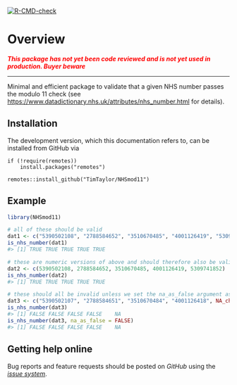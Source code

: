 
<!-- README.md is generated from README.Rmd. Please edit that file -->
<!-- badges: start -->

[![R-CMD-check](https://github.com/timtaylor/NHSmod11/workflows/R-CMD-check/badge.svg)](https://github.com/timtaylor/NHSmod11/actions)
<!-- badges: end -->

# Overview

<span style="color:red"> ***This package has not yet been code reviewed
and is not yet used in production. Buyer beware*** </span>

------------------------------------------------------------------------

Minimal and efficient package to validate that a given NHS number passes
the modulo 11 check (see
<https://www.datadictionary.nhs.uk/attributes/nhs_number.html> for
details).

## Installation

The development version, which this documentation refers to, can be
installed from GitHub via

    if (!require(remotes))
        install.packages("remotes")

    remotes::install_github("TimTaylor/NHSmod11")

## Example

``` r
library(NHSmod11)

# all of these should be valid
dat1 <- c("5390502108", "2788584652", "3510670485", "4001126419", "5309741852")
is_nhs_number(dat1)
#> [1] TRUE TRUE TRUE TRUE TRUE

# these are numeric versions of above and should therefore also be valid
dat2 <- c(5390502108, 2788584652, 3510670485, 4001126419, 5309741852)
is_nhs_number(dat2)
#> [1] TRUE TRUE TRUE TRUE TRUE

# these should all be invalid unless we set the na_as_false argument as FALSE
dat3 <- c("5390502107", "2788584651", "3510670484", "4001126418", NA_character_)
is_nhs_number(dat3)
#> [1] FALSE FALSE FALSE FALSE    NA
is_nhs_number(dat3, na_as_false = FALSE)
#> [1] FALSE FALSE FALSE FALSE    NA
```

## Getting help online

Bug reports and feature requests should be posted on *GitHub* using the
[*issue system*](https://github.com/TimTaylor/NHSmod11/issues).
